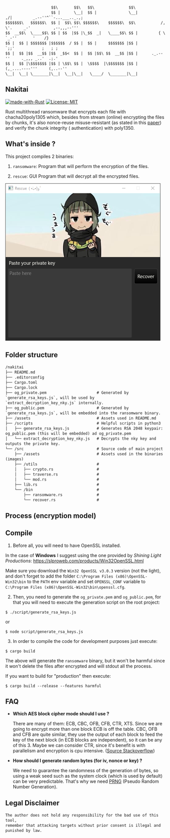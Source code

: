 ```
                    $$\       $$\   $$\               $$\ 
                    $$ |      \__|  $$ |              \__|           ,/|         _.--''^``-...___.._.,;
$$$$$$$\   $$$$$$\  $$ |  $$\ $$\ $$$$$$\    $$$$$$\  $$\           /, \'.     _-'          ,--,,,--'''
$$  __$$\  \____$$\ $$ | $$  |$$ |\_$$  _|   \____$$\ $$ |         { \    `_-''       '    /}
$$ |  $$ | $$$$$$$ |$$$$$$  / $$ |  $$ |     $$$$$$$ |$$ |          `;;'            ;   ; ;
$$ |  $$ |$$  __$$ |$$  _$$<  $$ |  $$ |$$\ $$  __$$ |$$ |      ._.--''     ._,,, _..'  .;.'
$$ |  $$ |\$$$$$$$ |$$ | \$$\ $$ |  \$$$$  |\$$$$$$$ |$$ |       (,_....----'''     (,..--''
\__|  \__| \_______|\__|  \__|\__|   \____/  \_______|\__|
```

## Nakitai
[![made-with-Rust](https://img.shields.io/badge/Made%20with-Rust-orange.svg)](http://commonmark.org)
[![License: MIT](https://img.shields.io/badge/License-MIT-green.svg)](https://opensource.org/licenses/MIT)

Rust multithread ransomware that encrypts each file with chacha20poly1305 which, besides
from stream (online) encrypting the files by chunks, it's also nonce-reuse
misuse-resistant (as stated in this [paper](https://eprint.iacr.org/2015/189.pdf)) and verify the chunk integrity (
authentication) with poly1350.

## What's inside ?

This project compiles 2 binaries:

1. `ransomware`: Program that will perform the encryption of the files.

2. `rescue`: GUI Program that will decrypt all the encrypted files.

![recover](assets/recover.png?raw=true)

## Folder structure

    /nakitai
    ├── README.md
    ├── .editorconfig
    ├── Cargo.toml
    ├── Cargo.lock
    ├── og_private.pem                      # Generated by `generate_rsa_keys.js`, will be used by `extract_decryption_key_nky.js` internally.
    ├── og_public.pem                       # Generated by `generate_rsa_keys.js`, will be embedded into the ransomware binary.
    ├── /assets                             # Assets used in README.md
    ├── /scripts                            # Helpful scripts in python3
    │   ├── generate_rsa_keys.js            # Generates RSA 2048 keypair: og_public.pem (this will be embedded) ad og_private.pem
    │   └── extract_decryption_key_nky.js   # Decrypts the nky key and outputs the private key.
    └── /src                                # Source code of main project
        ├── /assets                         # Assets used in the binaries (images)
        ├── /utils                          # 
        │   ├── crypto.rs                   # 
        │   ├── traverse.rs                 # 
        │   └── mod.rs                      # 
        ├── lib.rs                          # 
        └── /bin                            # 
            ├── ransomware.rs               # 
            └── recover.rs                  #

## Process (encryption model)


## Compile
  1. Before all, you will need to have OpenSSL installed.

  In the case of __Windows__ I suggest using the one provided by *Shining Light Productions*: https://slproweb.com/products/Win32OpenSSL.html

  Make sure you download the `Win32 OpenSSL v3.0.3` version (not the light), and
  don't forget to add the folder `C:\Program Files (x86)\OpenSSL-Win32\bin` to the
  `PATH` env variable and set `OPENSSL_CONF` variable to `C:\Program Files (x86)\OpenSSL-Win32\bin\openssl.cfg`.

  2. Then, you need to generate the `og_private.pem` and `og_public.pem`, for that
  you will need to execute the generation script on the root project:

  ```shell
  $ ./script/generate_rsa_keys.js
  ```

or

  ```shell
  $ node script/generate_rsa_keys.js
  ```

  3. In order to compile the code for development purposes just execute:

  ```shell
  $ cargo build
  ```

  The above will generate the `ransomware` binary, but it won't be harmful since it won't delete the
  files after encrypted and will stdout all the process.

  If you want to build for "production" then execute:

  ```shell
  $ cargo build --release --features harmful
  ```

## FAQ

* **Which AES block cipher mode should I use ?**

  There are many of them: ECB, CBC, OFB, CFB, CTR, XTS.
  Since we are going to encrypt more than one block ECB is off the table.
  CBC, OFB and CFB are quite similar, they use the output of each block to
  feed the key of the next block (in ECB blocks are independent), so it can be
  any of this 3. Maybe we can consider CTR, since it's benefit is with
  parallelism and encryption is cpu intensive. ([Source Stackoverflow](https://stackoverflow.com/a/1220869/3412989))


* **How should I generate random bytes (for iv, nonce or key) ?**
  
  We need to guarantee the randomness of the generation of bytes, so using a weak seed
  such as the system clock (which is used by default) can be very predictable. That's why
  we need [PRNG](https://en.wikipedia.org/wiki/Pseudorandom_number_generator) 
  (Pseudo Random Number Generation).

  
## Legal Disclaimer

```
The author does not hold any responsibility for the bad use of this tool,
remember that attacking targets without prior consent is illegal and punished by law.
```